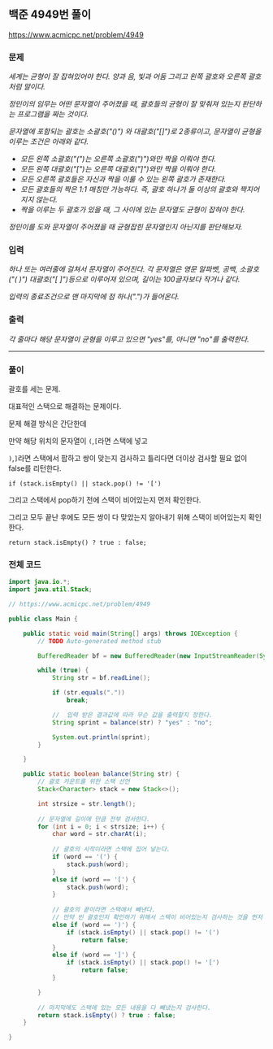 ## 백준 4949번 풀이

https://www.acmicpc.net/problem/4949

### 문제

*세계는 균형이 잘 잡혀있어야 한다. 양과 음, 빛과 어둠 그리고 왼쪽 괄호와 오른쪽 괄호처럼 말이다.*

*정민이의 임무는 어떤 문자열이 주어졌을 때, 괄호들의 균형이 잘 맞춰져 있는지 판단하는 프로그램을 짜는 것이다.*

*문자열에 포함되는 괄호는 소괄호("()") 와 대괄호("[]")로 2종류이고, 문자열이 균형을 이루는 조건은 아래와 같다.*

- *모든 왼쪽 소괄호("(")는 오른쪽 소괄호(")")와만 짝을 이뤄야 한다.*
- *모든 왼쪽 대괄호("[")는 오른쪽 대괄호("]")와만 짝을 이뤄야 한다.*
- *모든 오른쪽 괄호들은 자신과 짝을 이룰 수 있는 왼쪽 괄호가 존재한다.*
- *모든 괄호들의 짝은 1:1 매칭만 가능하다. 즉, 괄호 하나가 둘 이상의 괄호와 짝지어지지 않는다.*
- *짝을 이루는 두 괄호가 있을 때, 그 사이에 있는 문자열도 균형이 잡혀야 한다.*

*정민이를 도와 문자열이 주어졌을 때 균형잡힌 문자열인지 아닌지를 판단해보자.*

### 입력

*하나 또는 여러줄에 걸쳐서 문자열이 주어진다. 각 문자열은 영문 알파벳, 공백, 소괄호("( )") 대괄호("[ ]")등으로 이루어져 있으며, 길이는 100글자보다 작거나 같다.*

*입력의 종료조건으로 맨 마지막에 점 하나(".")가 들어온다.*

### 출력

*각 줄마다 해당 문자열이 균형을 이루고 있으면 "yes"를, 아니면 "no"를 출력한다.*

***

### 풀이

괄호를 세는 문제.

대표적인 스택으로 해결하는 문제이다.



문제 해결 방식은 간단한데

만약 해당 위치의 문자열이 `(`,`[`라면 스택에 넣고



`)`,`]`라면 스택에서 팝하고 쌍이 맞는지 검사하고 틀리다면 더이상 검사할 필요 없이 false를 리턴한다.



`if (stack.isEmpty() || stack.pop() != '[')`

그리고 스택에서 pop하기 전에 스택이 비어있는지 먼저 확인한다.



그리고 모두 끝난 후에도 모든 쌍이 다 맞았는지 알아내기 위해 스택이 비어있는지 확인한다.

`return stack.isEmpty() ? true : false;`



### 전체 코드

```java
import java.io.*;
import java.util.Stack;

// https://www.acmicpc.net/problem/4949

public class Main {

	public static void main(String[] args) throws IOException {
		// TODO Auto-generated method stub

		BufferedReader bf = new BufferedReader(new InputStreamReader(System.in));

		while (true) {
			String str = bf.readLine();

			if (str.equals("."))
				break;

            //  입력 받은 결과값에 따라 무슨 값을 출력할지 정한다.
			String sprint = balance(str) ? "yes" : "no";

			System.out.println(sprint);
		}

	}

	public static boolean balance(String str) {
        // 괄호 카운트를 위한 스택 선언
		Stack<Character> stack = new Stack<>();

        int strsize = str.length();
        
        // 문자열에 길이에 만큼 전부 검사한다.
		for (int i = 0; i < strsize; i++) {
            char word = str.charAt(i);
            
            // 괄호의 시작이라면 스택에 집어 넣는다.
			if (word == '(') {
				stack.push(word);
            } 
            else if (word == '[') {
				stack.push(word);
            }
            
            // 괄호의 끝이라면 스택에서 빼낸다.
            // 만약 빈 괄호인지 확인하기 위해서 스택이 비어있는지 검사하는 것을 먼저 선언
            else if (word == ')') {
				if (stack.isEmpty() || stack.pop() != '(')
					return false;
            } 
            else if (word == ']') {
				if (stack.isEmpty() || stack.pop() != '[')
					return false;
			}

		}
        
        // 마지막에도 스택에 있는 모든 내용을 다 빼냈는지 검사한다.
		return stack.isEmpty() ? true : false;
	}

}
```



